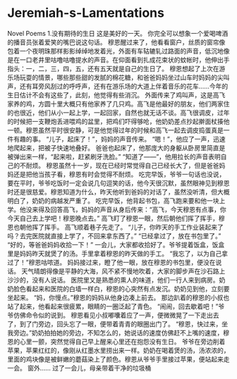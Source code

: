 # Jeremiah-s-Lamentations
Novel Poems
1.没有期待的生日
    这是美好的一天。
    你完全可以想象一个爱喝啤酒的播音员张着爱笑的嘴巴说这句话。
    穆恩醒过来了，他看看窗户，丝质的窗帘像包着一个夜明珠那样影影绰绰地发着光，外面有车轱辘轧过路面的声音，低沉地像是在一口老井里咕噜咕噜提水的声音。在仰面看到扎成花束状的蚊帐时，他伸出手指头：一，二，三，四，五，还有五天就是自己的生日了。
    穆恩想起了上次在游乐场玩耍的情景，哪些那些甜的发腻的棉花糖，和爸爸妈妈坐过山车时妈妈的尖叫声，还有耳旁风刮过的呼呼声，还有在游乐场的大道上伴着音乐的花车……今年的生日估计不会有这些了，此刻，他觉得有些消沉。
    外面传来了鸡叫声，这是高飞家养的鸡，方圆十里大概只有他家养了几只鸡。高飞是他最好的朋友，他们两家住的也很近，他们从小一起上学，一起回家，自然也就无话不谈。高飞很调皮，过年的时候把一支鞭炮丢进喂鸡的盆里，把鸡们吓得够呛，他奶奶差点抄起擀面杖揍他一顿。穆恩虽然平时很安静，可是他觉得过年的时候和高飞一起去调皮捣蛋真是一件有趣的事。
    “儿子，起床了！”，妈妈的声音传来。
    “嗯！”，他应了一声，迅速地爬起来，把被子快速地叠好。
    爸爸也起床了，他那庞大的身躯从卧房里简直是被弹出来一样，“起来啦，赶紧刷牙洗脸。”
    “知道了——”，他用拉长的声音表明自己的不耐烦。
    穆恩虽然十一岁，现在已经时常觉得自己已经长大了，但是爸爸妈妈还是把他当孩子看，穆恩有时会觉得不耐烦。
    吃完早饭，爷爷一句话也没说，要在平时，爷爷吃饭时一定会说几句逗笑的话，他今天很沉默，虽然眼神见到穆恩时还是很慈爱。穆恩知道为什么，昨天他听到爸妈的对话了，虽然没听清，但大概明白了，奶奶的病越发严重了。
    吃完早饭，他背起书包，高飞跑来要和他一块上学。他没来得及回答高飞，妈妈的声音从身后传来：“高飞，今天穆恩有点事，你今天自己去上学吧！穆恩晚点去。”
    高飞盯了穆恩一眼，然后朝他们挥了挥手，穆恩也朝他挥了挥手。
    高飞顺着巷子先走了。
    “儿子，你昨天的手工作业装起来了吗？去完医院就直接上学了，不回来拿东西了。”
    “已经拿过了，放在书包里了。”
    “好的，等爸爸妈妈收拾一下！”
    一会儿，大家都收拾好了。爷爷提着饭盒，饭盒里是妈妈昨天就煲了的汤。手里拿着穆恩的昨天做的手工。
    “我忘了，以为自己拿过了！”穆恩咕哝道。
    妈妈接过来，瞪了他一眼，放在穆恩的书包里，便没在说话。
    天气晴朗得像是平静的大海，风不紧不慢地吹着，大家的脚步声在沙石路上沙沙的，没有人说话。
    医院里又是熟悉的熏人的味道，他们一行人来到病房。奶奶脸色看起来和医院的白墙一样白，穆恩的心突然有点发沉。奶奶见到他，立刻要坐起来。
    “妈，你慢点。”穆恩的妈妈从他身边凑上前去。
    那边趴着的穆恩的小叔也站了起来，他看起来很疲累，眼睛的一圈泛起了青色。
   “闹闹，回去歇着吧！”爷爷仿佛命令似的说到。
    穆恩看见小叔嘟囔着应了一声，便微微晃了一下走出去了，到了门旁边，回头忘了一眼，便带着青青的眼圈出门了。
    “穆恩，快过来，坐我旁边。”奶奶拍拍她的旁边，不知怎么的，她说话的速度仿佛赶不上嘴的速度，穆恩的心里一颤，突然觉得自己早上醒来心里还在抱怨没有生日。
    爷爷在旁边削着苹果，苹果红红的，像刚从红墨水里捞出来一样。奶奶在喝着煲的汤，汤浓浓的，里面的鸡块像是被鲜嫩的蘑菇染上了颜色。穆恩从爷爷手里接过苹果，便站起来走一会。
    窗外……
    过了一会儿，母亲带着干净的垃圾桶

